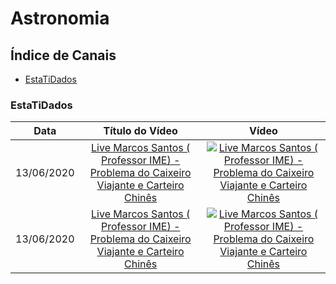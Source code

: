 # Astronomia

## Índice de Canais

* [EstaTiDados](#EstaTiDados)

### EstaTiDados

| Data | Título do Vídeo                                                                                      | Vídeo |
| -------|:----------------------------------------------------------------------------------------------------:|:-----:|
| 13/06/2020 | [Live Marcos Santos ( Professor IME) - Problema do Caixeiro Viajante e Carteiro Chinês](https://www.youtube.com/watch?v=1cofTGpUWj0) | [![Live Marcos Santos ( Professor IME) - Problema do Caixeiro Viajante e Carteiro Chinês](https://img.youtube.com/vi/1cofTGpUWj0/mqdefault.jpg)](http://www.youtube.com/watch?v=1cofTGpUWj0)|
| 13/06/2020 | [Live Marcos Santos ( Professor IME) - Problema do Caixeiro Viajante e Carteiro Chinês](https://www.youtube.com/watch?v=reliCzJ5w8A) | [![Live Marcos Santos ( Professor IME) - Problema do Caixeiro Viajante e Carteiro Chinês](https://img.youtube.com/vi/reliCzJ5w8A/mqdefault.jpg)](http://www.youtube.com/watch?v=reliCzJ5w8A)|
